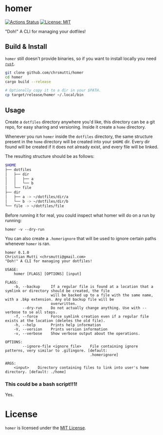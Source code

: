 # homer

[![Actions Status](https://github.com/chrsmutti/homer/workflows/Rust/badge.svg)](https://github.com/chrsmutti/homer/actions)
[![License: MIT](https://img.shields.io/badge/License-MIT-yellow.svg)](https://opensource.org/licenses/MIT)

"Doh!" A CLI for managing your dotfiles!

## Build & Install

`homer` still doesn't provide binaries, so if you want to install locally you
need [`rust`](https://www.rust-lang.org/tools/install).

```bash
git clone github.com/chrsmutti/homer
cd homer
cargo build --release

# Optionally copy it to a dir in your $PATH.
cp target/release/homer ~/.local/bin
```

## Usage

Create a `dotfiles` directory anywhere you'd like, this directory can be a git
repo, for easy sharing and versioning. Inside it create a `home` directory.

Whenever you run `homer` inside the `dotfiles` directory, the same structure
present in the `home` directory will be created into your `$HOME` dir. Every
dir found will be created if it does not already exist, and every file will
be linked.

The resulting structure should be as follows:

```bash
$HOME
├── dotfiles
│   ├── dir
│   │   ├── a
│   │   └── b
│   └── file
├── dir
│   ├── a -> ~/dotfiles/dir/a
│   └── b -> ~/dotfiles/dir/b
└── file -> ~/dotfiles/file
```

Before running it for real, you could inspect what homer will do on a run by
running:

```
homer -v --dry-run
```

You can also create a `.homerignore` that will be used to ignore certain paths
whenever `homer` is ran.

```
homer 0.1.0
Christian Mutti <chrsmutti@gmail.com>
"Doh!" A CLI for managing your dotfiles!

USAGE:
    homer [FLAGS] [OPTIONS] [input]

FLAGS:
    -b, --backup     If a regular file is found at a location that a symlink or directory should be created, the file
                     will be backed up to a file with the same name, with a .bkp extension. Any old backup file will be
                     overwritten.
        --dry-run    Do not actually change anything. Use with --verbose to se all steps.
    -f, --force      Force symlink creation even if a regular file exists at the location (deletes the old file).
    -h, --help       Prints help information
    -V, --version    Prints version information
    -v, --verbose    Show verbose output about the operations.

OPTIONS:
        --ignore-file <ignore_file>    File containing ignore patterns, very similar to .gitingore. [default:
                                       .homerignore]

ARGS:
    <input>    Directory containing files to link into user's home directory. [default: ./home]
```

### This could be a bash script!!1!

Yes.

# License

`homer` is licensed under the [MIT License](https://opensource.org/licenses/MIT).
